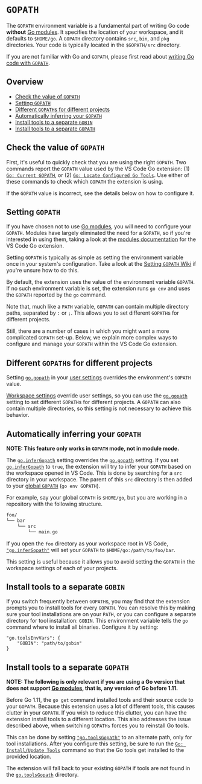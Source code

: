 # `GOPATH`

The `GOPATH` environment variable is a fundamental part of writing Go code **without** [Go modules]. It specifies the location of your workspace, and it defaults to `$HOME/go`. A `GOPATH` directory contains `src`, `bin`, and `pkg` directories. Your code is typically located in the `$GOPATH/src` directory.

If you are not familiar with Go and `GOPATH`, please first read about [writing Go code with `GOPATH`](https://golang.org/doc/gopath_code.html#GOPATH).

## Overview

* [Check the value of `GOPATH`](#check-the-value-of-gopath)
* [Setting `GOPATH`](#setting-gopath)
* [Different `GOPATH`s for different projects](#different-gopaths-for-different-projects)
* [Automatically inferring your `GOPATH`](#automatically-inferring-your-gopath)
* [Install tools to a separate `GOBIN`](#install-tools-to-a-separate-gobin)
* [Install tools to a separate `GOPATH`](#install-tools-to-a-separate-gopath)

## Check the value of `GOPATH`

First, it's useful to quickly check that you are using the right `GOPATH`. Two commands report the `GOPATH` value used by the VS Code Go extension: (1) [`Go: Current GOPATH`](commands.md#go-current-gopath), or (2) [`Go: Locate Configured Go Tools`](commands.md#go-locate-configured-go-tools). Use either of these commands to check which `GOPATH` the extension is using.

If the `GOPATH` value is incorrect, see the details below on how to configure it.

## Setting `GOPATH`

If you have chosen not to use [Go modules], you will need to configure your `GOPATH`. Modules have largely eliminated the need for a `GOPATH`, so if you're interested in using them, taking a look at the [modules documentation](modules.md) for the VS Code Go extension.

Setting `GOPATH` is typically as simple as setting the environment variable once in your system's configuration. Take a look at the [Setting `GOPATH` Wiki](https://github.com/golang/go/wiki/SettingGOPATH) if you're unsure how to do this.

By default, the extension uses the value of the environment variable `GOPATH`. If no such environment variable is set, the extension runs `go env` and uses the `GOPATH` reported by the `go` command.

Note that, much like a `PATH` variable, `GOPATH` can contain multiple directory paths, separated by `:` or `;`. This allows you to set different `GOPATH`s for different projects.

Still, there are a number of cases in which you might want a more complicated `GOPATH` set-up. Below, we explain more complex ways to configure and manage your `GOPATH` within the VS Code Go extension.

## Different `GOPATH`s for different projects

Setting [`go.gopath`](settings.md#go.gopath) in your [user settings](https://vscode.readthedocs.io/en/latest/getstarted/settings/) overrides the environment's `GOPATH` value.

[Workspace settings](https://vscode.readthedocs.io/en/latest/getstarted/settings/) override user settings, so you can use the [`go.gopath`](settings.md#go.gopath) setting to set different `GOPATH`s for different projects. A `GOPATH` can also contain multiple directories, so this setting is not necessary to achieve this behavior.

## Automatically inferring your `GOPATH`

**NOTE: This feature only works in `GOPATH` mode, not in module mode.**

The [`go.inferGopath`](settings.md#go.inferGopath) setting overrides the [`go.gopath`](settings.md#go.gopath) setting. If you set [`go.inferGopath`](settings.md#go.inferGopath) to `true`, the extension will try to infer your `GOPATH` based on the workspace opened in VS Code. This is done by searching for a `src` directory in your workspace. The parent of this `src` directory is then added to your [global `GOPATH`](#setting-gopath) (`go env GOPATH`).

For example, say your global `GOPATH` is `$HOME/go`, but you are working in a repository with the following structure.

```bash
foo/
└── bar
    └── src
        └── main.go
```

If you open the `foo` directory as your workspace root in VS Code, [`"go.inferGopath"`](settings.md#go.inferGopath) will set your `GOPATH` to `$HOME/go:/path/to/foo/bar`.

This setting is useful because it allows you to avoid setting the `GOPATH` in the workspace settings of each of your projects.

## Install tools to a separate `GOBIN`

If you switch frequently between `GOPATH`s, you may find that the extension prompts you to install tools for every `GOPATH`. You can resolve this by making sure your tool installations are on your `PATH`, or you can configure a separate directory for tool installation: `GOBIN`. This environment variable tells the `go` command where to install all binaries. Configure it by setting:

```json5
"go.toolsEnvVars": {
    "GOBIN": "path/to/gobin"
}
```

## Install tools to a separate `GOPATH`

**NOTE: The following is only relevant if you are using a Go version that does not support [Go modules], that is, any version of Go before 1.11.**

Before Go 1.11, the `go get` command installed tools and their source code to your `GOPATH`. Because this extension uses a lot of different tools, this causes clutter in your `GOPATH`. If you wish to reduce this clutter, you can have the extension install tools to a different location. This also addresses the issue described above, when switching `GOPATHs` forces you to reinstall Go tools.

This can be done by setting [`"go.toolsGopath"`](settings.md#go.toolsGopath) to an alternate path, only for tool installations. After you configure this setting, be sure to run the [`Go: Install/Update Tools`](commands.md#go-installupdate-tools) command so that the Go tools get installed to the provided location.

The extension will fall back to your existing `GOPATH` if tools are not found in the [`go.toolsGopath`](settings.md#go.toolsGopath) directory.

[Go modules]: https://blog.golang.org/using-go-modules
